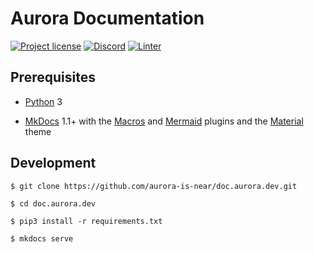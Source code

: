# Aurora Documentation

[![Project license](https://img.shields.io/badge/License-Public%20Domain-blue.svg)](https://creativecommons.org/publicdomain/zero/1.0/)
[![Discord](https://img.shields.io/discord/490367152054992913?label=Discord)](https://discord.gg/jNjHYUF8vw)
[![Linter](https://github.com/aurora-is-near/doc.aurora.dev/workflows/Linter/badge.svg)](https://github.com/aurora-is-near/doc.aurora.dev/actions?query=workflow%3ALinter)

## Prerequisites

- [Python] 3

- [MkDocs] 1.1+
  with the [Macros] and [Mermaid] plugins and the [Material] theme

## Development

```console
$ git clone https://github.com/aurora-is-near/doc.aurora.dev.git

$ cd doc.aurora.dev

$ pip3 install -r requirements.txt

$ mkdocs serve
```

[Python]:   https://www.python.org
[MkDocs]:   https://www.mkdocs.org
[Macros]:   https://github.com/fralau/mkdocs_macros_plugin
[Mermaid]:  https://github.com/fralau/mkdocs-mermaid2-plugin
[Material]: https://github.com/squidfunk/mkdocs-material
